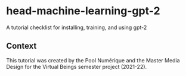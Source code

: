 # head-machine-learning-gpt-2
A tutorial checklist for installing, training, and using gpt-2


## Context
This tutorial was created by the Pool Numérique and the Master Media Design for the Virtual Beings semester project (2021-22).
